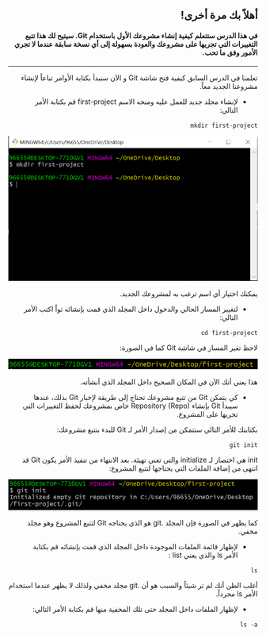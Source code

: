 
<div dir="rtl">

## أهلاً بك مرة أخرى! 
#### في هذا الدرس ستتعلم كيفية إنشاء مشروعك الأول باستخدام Git. سيتيح لك هذا تتبع التغييرات التي تجريها على مشروعك والعودة بسهولة إلى أي نسخة سابقة عندما لا تجري الأمور وفق ما تحب. 


---------

تعلمنا في الدرس السابق كيفية فتح شاشة Git و الآن سنبدأ بكتابة الأوامر تباعاً لإنشاء مشروعنا الجديد معاً. 

- لإنشاء مجلد جديد للعمل عليه ومنحه الاسم first-project قم بكتابة الأمر التالي: 

```
mkdir first-project

```

![capture download instructions 15](./Screenshots/Capture1.PNG)

يمكنك اختيار أي اسم ترغب به لمشروعك الجديد. 

- لتغيير المسار الحالي والدخول داخل المجلد الذي قمت بإنشائه تواً اكتب الأمر التالي: 

```
cd first-project

```
لاحظ تغير المسار في شاشة Git كما في الصورة: 

![capture download instructions 15](Screenshots/Capture2.PNG)

هذا يعني أنك الآن في المكان الصحيح داخل المجلد الذي أنشأته. 

- كي يتمكن Git من تتبع مشروعك تحتاج إلى طريقة لإخبار Git بذلك، عندها سيبدأ Git بإنشاء Repository (Repo) خاص بمشروعك لحفظ التغييرات التي تجريها على المشروع. 
  
بكتابتك للأمر التالي ستتمكن من إصدار الأمر لـ Git للبدء بتتبع مشروعك: 

```
git init

```

init هي اختصار لـ initialize والتي تعني تهيئة. بعد الانتهاء من تنفيذ الأمر يكون Git قد انتهى من إضافة الملفات التي يحتاجها لتتبع المشروع: 

![capture download instructions 15](./Screenshots/Capture3.PNG)

كما يظهر في الصورة فإن المجلد .git هو الذي يحتاجه Git لتتبع المشروع وهو مجلد مخفي. 


- لإظهار قائمة الملفات الموجودة داخل المجلد الذي قمت بإنشائه قم بكتابة الأمر ls والذي يعني list : 


```
ls

```

أغلب الظن أنك لم تر شيئاً والسبب هو أن .git مجلد مخفي ولذلك لا يظهر عندما استخدام الأمر ls مجرداً. 

- لإظهار الملفات داخل المجلد حتى تلك المخفية منها قم بكتابة الأمر التالي: 


```
ls -a

```